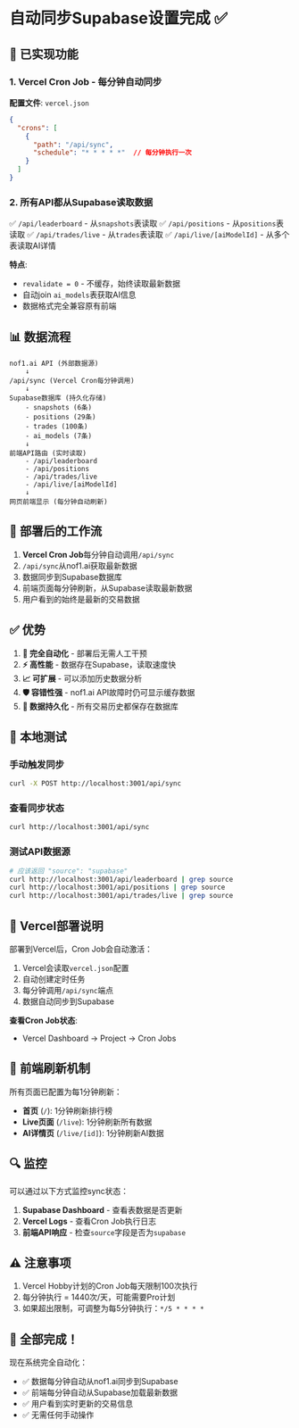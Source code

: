 # 自动同步Supabase设置完成 ✅

## 🎯 已实现功能

### 1. **Vercel Cron Job** - 每分钟自动同步

**配置文件**: `vercel.json`
```json
{
  "crons": [
    {
      "path": "/api/sync",
      "schedule": "* * * * *"  // 每分钟执行一次
    }
  ]
}
```

### 2. **所有API都从Supabase读取数据**

✅ `/api/leaderboard` - 从`snapshots`表读取
✅ `/api/positions` - 从`positions`表读取
✅ `/api/trades/live` - 从`trades`表读取
✅ `/api/live/[aiModelId]` - 从多个表读取AI详情

**特点**:
- `revalidate = 0` - 不缓存，始终读取最新数据
- 自动join `ai_models`表获取AI信息
- 数据格式完全兼容原有前端

## 📊 数据流程

```
nof1.ai API (外部数据源)
    ↓
/api/sync (Vercel Cron每分钟调用)
    ↓
Supabase数据库 (持久化存储)
    - snapshots (6条)
    - positions (29条)
    - trades (100条)
    - ai_models (7条)
    ↓
前端API路由 (实时读取)
    - /api/leaderboard
    - /api/positions
    - /api/trades/live
    - /api/live/[aiModelId]
    ↓
网页前端显示 (每分钟自动刷新)
```

## 🚀 部署后的工作流

1. **Vercel Cron Job**每分钟自动调用`/api/sync`
2. `/api/sync`从nof1.ai获取最新数据
3. 数据同步到Supabase数据库
4. 前端页面每分钟刷新，从Supabase读取最新数据
5. 用户看到的始终是最新的交易数据

## ✅ 优势

1. **🔄 完全自动化** - 部署后无需人工干预
2. **⚡ 高性能** - 数据存在Supabase，读取速度快
3. **📈 可扩展** - 可以添加历史数据分析
4. **🛡️ 容错性强** - nof1.ai API故障时仍可显示缓存数据
5. **💾 数据持久化** - 所有交易历史都保存在数据库

## 🔧 本地测试

### 手动触发同步
```bash
curl -X POST http://localhost:3001/api/sync
```

### 查看同步状态
```bash
curl http://localhost:3001/api/sync
```

### 测试API数据源
```bash
# 应该返回 "source": "supabase"
curl http://localhost:3001/api/leaderboard | grep source
curl http://localhost:3001/api/positions | grep source
curl http://localhost:3001/api/trades/live | grep source
```

## 📝 Vercel部署说明

部署到Vercel后，Cron Job会自动激活：

1. Vercel会读取`vercel.json`配置
2. 自动创建定时任务
3. 每分钟调用`/api/sync`端点
4. 数据自动同步到Supabase

**查看Cron Job状态**:
- Vercel Dashboard → Project → Cron Jobs

## 🎨 前端刷新机制

所有页面已配置为每1分钟刷新：

- **首页** (`/`): 1分钟刷新排行榜
- **Live页面** (`/live`): 1分钟刷新所有数据
- **AI详情页** (`/live/[id]`): 1分钟刷新AI数据

## 🔍 监控

可以通过以下方式监控sync状态：

1. **Supabase Dashboard** - 查看表数据是否更新
2. **Vercel Logs** - 查看Cron Job执行日志
3. **前端API响应** - 检查`source`字段是否为`supabase`

## ⚠️ 注意事项

1. Vercel Hobby计划的Cron Job每天限制100次执行
2. 每分钟执行 = 1440次/天，可能需要Pro计划
3. 如果超出限制，可调整为每5分钟执行：`*/5 * * * *`

## 🎉 全部完成！

现在系统完全自动化：
- ✅ 数据每分钟自动从nof1.ai同步到Supabase
- ✅ 前端每分钟自动从Supabase加载最新数据
- ✅ 用户看到实时更新的交易信息
- ✅ 无需任何手动操作
